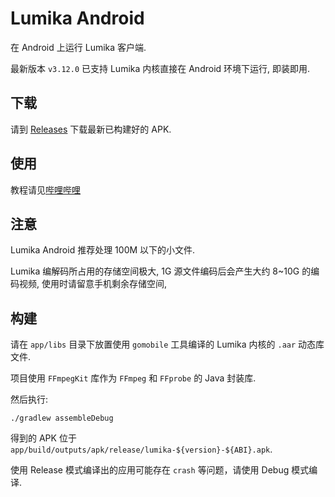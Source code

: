 # Lumika Android

在 Android 上运行 Lumika 客户端.

最新版本 `v3.12.0` 已支持 Lumika 内核直接在 Android 环境下运行, 即装即用.

## 下载

请到 [Releases](https://github.com/ERR0RPR0MPT/lumika-android/releases) 下载最新已构建好的 APK.

## 使用

教程请见[哔哩哔哩](https://www.bilibili.com/video/BV1V34y1g78f/)

## 注意

Lumika Android 推荐处理 100M 以下的小文件.

Lumika 编解码所占用的存储空间极大, 1G 源文件编码后会产生大约 8~10G 的编码视频, 使用时请留意手机剩余存储空间, 

## 构建

请在 `app/libs` 目录下放置使用 `gomobile` 工具编译的 Lumika 内核的 `.aar` 动态库文件.

项目使用 `FFmpegKit` 库作为 `FFmpeg` 和 `FFprobe` 的 Java 封装库.

然后执行:

```shell
./gradlew assembleDebug
```

得到的 APK 位于 `app/build/outputs/apk/release/lumika-${version}-${ABI}.apk`.

使用 Release 模式编译出的应用可能存在 `crash` 等问题，请使用 Debug 模式编译.
